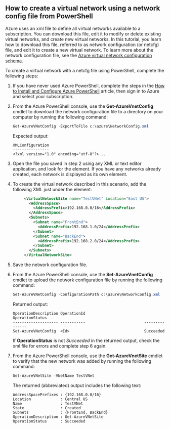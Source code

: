 ## How to create a virtual network using a network config file from PowerShell
Azure uses an xml file to define all virtual networks available to a subscription. You can download this file, edit it to modify or delete existing virtual networks, and create new virtual networks. In this tutorial, you learn how to download this file, referred to as network configuration (or netcfg) file, and edit it to create a new virtual network. To learn more about the network configuration file, see the [Azure virtual network configuration schema](https://msdn.microsoft.com/library/azure/jj157100.aspx).

To create a virtual network with a netcfg file using PowerShell, complete the following steps:

1. If you have never used Azure PowerShell, complete the steps in the [How to Install and Configure Azure PowerShell](/powershell/azureps-cmdlets-docs) article, then sign in to Azure and select your subscription.
2. From the Azure PowerShell console, use the **Get-AzureVnetConfig** cmdlet to download the network configuration file to a directory on your computer by running the following command: 
   
   ```powershell
   Get-AzureVNetConfig -ExportToFile c:\azure\NetworkConfig.xml
   ```
   
   Expected output:
  
      ```
      XMLConfiguration                                                                                                     
      ----------------                                                                                                     
      <?xml version="1.0" encoding="utf-8"?>...
      ```

3. Open the file you saved in step 2 using any XML or text editor application, and look for the **<VirtualNetworkSites>** element. If you have any networks already created, each network is displayed as its own **<VirtualNetworkSite>** element.
4. To create the virtual network described in this scenario, add the following XML just under the **<VirtualNetworkSites>** element:

   ```xml
        <VirtualNetworkSite name="TestVNet" Location="East US">
          <AddressSpace>
            <AddressPrefix>192.168.0.0/16</AddressPrefix>
          </AddressSpace>
          <Subnets>
            <Subnet name="FrontEnd">
              <AddressPrefix>192.168.1.0/24</AddressPrefix>
            </Subnet>
            <Subnet name="BackEnd">
              <AddressPrefix>192.168.2.0/24</AddressPrefix>
            </Subnet>
          </Subnets>
        </VirtualNetworkSite>
   ```
   
5. Save the network configuration file.
6. From the Azure PowerShell console, use the **Set-AzureVnetConfig** cmdlet to upload the network configuration file by running the following command: 
   
   ```powershell
   Set-AzureVNetConfig -ConfigurationPath c:\azure\NetworkConfig.xml
   ```
   
   Returned output:
   
      ```
      OperationDescription OperationId                          OperationStatus
      -------------------- -----------                          ---------------
      Set-AzureVNetConfig  <Id>                                 Succeeded 
      ```
   
   If **OperationStatus** is not *Succeeded* in the returned output, check the xml file for errors and complete step 6 again.

7. From the Azure PowerShell console, use the **Get-AzureVnetSite** cmdlet to verify that the new network was added by running the following command: 

   ```powershell
   Get-AzureVNetSite -VNetName TestVNet
   ```
   
   The returned (abbreviated) output includes the following text:
  
      ```
      AddressSpacePrefixes : {192.168.0.0/16}
      Location             : Central US
      Name                 : TestVNet
      State                : Created
      Subnets              : {FrontEnd, BackEnd}
      OperationDescription : Get-AzureVNetSite
      OperationStatus      : Succeeded
      ```
